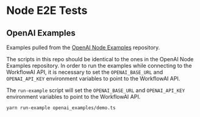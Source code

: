 # Node E2E Tests

## OpenAI Examples

Examples pulled from the [OpenAI Node Examples](https://github.com/openai/openai-node/tree/master/examples) repository.

The scripts in this repo should be identical to the ones in the OpenAI Node Examples repository.
In order to run the examples while connecting to the WorkflowAI API, it is necessary to
set the `OPENAI_BASE_URL` and `OPENAI_API_KEY` environment variables to point to the WorkflowAI API.

The `run-example` script will set the `OPENAI_BASE_URL` and `OPENAI_API_KEY` environment variables to point to the WorkflowAI API.

```bash
yarn run-example openai_examples/demo.ts
```
